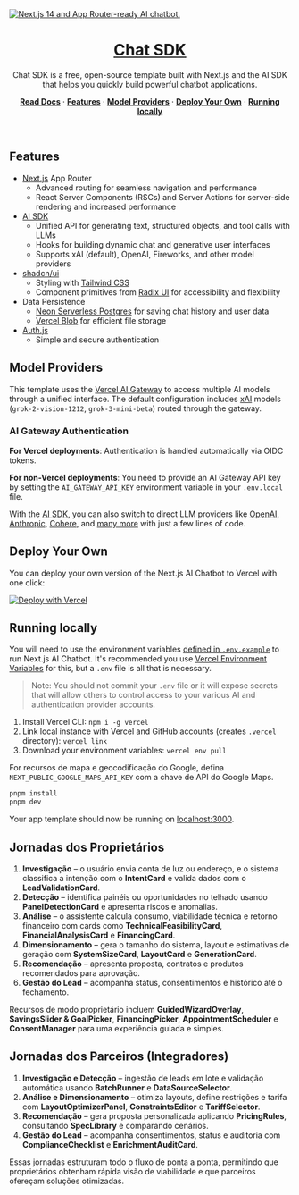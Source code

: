 <a href="https://chat.vercel.ai/">
  <img alt="Next.js 14 and App Router-ready AI chatbot." src="app/(chat)/opengraph-image.png">
  <h1 align="center">Chat SDK</h1>
</a>

<p align="center">
    Chat SDK is a free, open-source template built with Next.js and the AI SDK that helps you quickly build powerful chatbot applications.
</p>

<p align="center">
  <a href="https://chat-sdk.dev"><strong>Read Docs</strong></a> ·
  <a href="#features"><strong>Features</strong></a> ·
  <a href="#model-providers"><strong>Model Providers</strong></a> ·
  <a href="#deploy-your-own"><strong>Deploy Your Own</strong></a> ·
  <a href="#running-locally"><strong>Running locally</strong></a>
</p>
<br/>

## Features

- [Next.js](https://nextjs.org) App Router
  - Advanced routing for seamless navigation and performance
  - React Server Components (RSCs) and Server Actions for server-side rendering and increased performance
- [AI SDK](https://sdk.vercel.ai/docs)
  - Unified API for generating text, structured objects, and tool calls with LLMs
  - Hooks for building dynamic chat and generative user interfaces
  - Supports xAI (default), OpenAI, Fireworks, and other model providers
- [shadcn/ui](https://ui.shadcn.com)
  - Styling with [Tailwind CSS](https://tailwindcss.com)
  - Component primitives from [Radix UI](https://radix-ui.com) for accessibility and flexibility
- Data Persistence
  - [Neon Serverless Postgres](https://vercel.com/marketplace/neon) for saving chat history and user data
  - [Vercel Blob](https://vercel.com/storage/blob) for efficient file storage
- [Auth.js](https://authjs.dev)
  - Simple and secure authentication

## Model Providers

This template uses the [Vercel AI Gateway](https://vercel.com/docs/ai-gateway) to access multiple AI models through a unified interface. The default configuration includes [xAI](https://x.ai) models (`grok-2-vision-1212`, `grok-3-mini-beta`) routed through the gateway.

### AI Gateway Authentication

**For Vercel deployments**: Authentication is handled automatically via OIDC tokens.

**For non-Vercel deployments**: You need to provide an AI Gateway API key by setting the `AI_GATEWAY_API_KEY` environment variable in your `.env.local` file.

With the [AI SDK](https://ai-sdk.dev/docs/introduction), you can also switch to direct LLM providers like [OpenAI](https://openai.com), [Anthropic](https://anthropic.com), [Cohere](https://cohere.com/), and [many more](https://ai-sdk.dev/providers/ai-sdk-providers) with just a few lines of code.

## Deploy Your Own

You can deploy your own version of the Next.js AI Chatbot to Vercel with one click:

[![Deploy with Vercel](https://vercel.com/button)](https://vercel.com/new/clone?repository-url=https%3A%2F%2Fgithub.com%2Fvercel%2Fai-chatbot&env=AUTH_SECRET&envDescription=Learn+more+about+how+to+get+the+API+Keys+for+the+application&envLink=https%3A%2F%2Fgithub.com%2Fvercel%2Fai-chatbot%2Fblob%2Fmain%2F.env.example&demo-title=AI+Chatbot&demo-description=An+Open-Source+AI+Chatbot+Template+Built+With+Next.js+and+the+AI+SDK+by+Vercel.&demo-url=https%3A%2F%2Fchat.vercel.ai&products=%5B%7B%22type%22%3A%22integration%22%2C%22protocol%22%3A%22ai%22%2C%22productSlug%22%3A%22grok%22%2C%22integrationSlug%22%3A%22xai%22%7D%2C%7B%22type%22%3A%22integration%22%2C%22protocol%22%3A%22storage%22%2C%22productSlug%22%3A%22neon%22%2C%22integrationSlug%22%3A%22neon%22%7D%2C%7B%22type%22%3A%22integration%22%2C%22protocol%22%3A%22storage%22%2C%22productSlug%22%3A%22upstash-kv%22%2C%22integrationSlug%22%3A%22upstash%22%7D%2C%7B%22type%22%3A%22blob%22%7D%5D)

## Running locally

You will need to use the environment variables [defined in `.env.example`](.env.example) to run Next.js AI Chatbot. It's recommended you use [Vercel Environment Variables](https://vercel.com/docs/projects/environment-variables) for this, but a `.env` file is all that is necessary.

> Note: You should not commit your `.env` file or it will expose secrets that will allow others to control access to your various AI and authentication provider accounts.

1. Install Vercel CLI: `npm i -g vercel`
2. Link local instance with Vercel and GitHub accounts (creates `.vercel` directory): `vercel link`
3. Download your environment variables: `vercel env pull`

For recursos de mapa e geocodificação do Google, defina `NEXT_PUBLIC_GOOGLE_MAPS_API_KEY` com a chave de API do Google Maps.

```bash
pnpm install
pnpm dev
```

Your app template should now be running on [localhost:3000](http://localhost:3000).

## Jornadas dos Proprietários

1. **Investigação** – o usuário envia conta de luz ou endereço, e o sistema classifica a intenção com o **IntentCard** e valida dados com o **LeadValidationCard**.
2. **Detecção** – identifica painéis ou oportunidades no telhado usando **PanelDetectionCard** e apresenta riscos e anomalias.
3. **Análise** – o assistente calcula consumo, viabilidade técnica e retorno financeiro com cards como **TechnicalFeasibilityCard**, **FinancialAnalysisCard** e **FinancingCard**.
4. **Dimensionamento** – gera o tamanho do sistema, layout e estimativas de geração com **SystemSizeCard**, **LayoutCard** e **GenerationCard**.
5. **Recomendação** – apresenta proposta, contratos e produtos recomendados para aprovação.
6. **Gestão do Lead** – acompanha status, consentimentos e histórico até o fechamento.

Recursos de modo proprietário incluem **GuidedWizardOverlay**, **SavingsSlider & GoalPicker**, **FinancingPicker**, **AppointmentScheduler** e **ConsentManager** para uma experiência guiada e simples.

## Jornadas dos Parceiros (Integradores)

1. **Investigação e Detecção** – ingestão de leads em lote e validação automática usando **BatchRunner** e **DataSourceSelector**.
2. **Análise e Dimensionamento** – otimiza layouts, define restrições e tarifa com **LayoutOptimizerPanel**, **ConstraintsEditor** e **TariffSelector**.
3. **Recomendação** – gera proposta personalizada aplicando **PricingRules**, consultando **SpecLibrary** e comparando cenários.
4. **Gestão do Lead** – acompanha consentimentos, status e auditoria com **ComplianceChecklist** e **EnrichmentAuditCard**.

Essas jornadas estruturam todo o fluxo de ponta a ponta, permitindo que proprietários obtenham rápida visão de viabilidade e que parceiros ofereçam soluções otimizadas.
